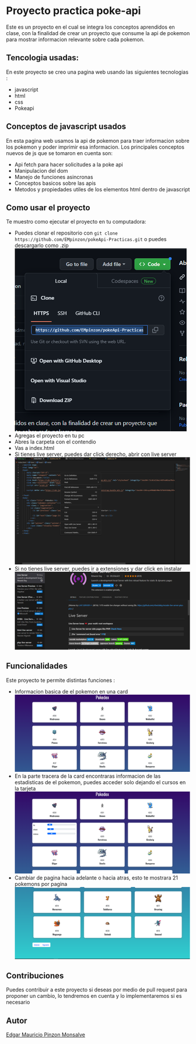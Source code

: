 # Proyecto practica poke-api

Este es un proyecto en el cual se integra los conceptos aprendidos en clase, con la finalidad de crear un proyecto que consume la api de pokemon para mostrar informacion relevante sobre cada pokemon.

## Tencologia usadas: 

En este proyecto se creo una pagina web usando las siguientes tecnologias :
+ javascript
+ html
+ css
+ Pokeapi

## Conceptos de javascript usados

En esta pagina web usamos la api de pokemon para traer informacion sobre los pokemon y poder imprimir esa informacion. Los principales conceptos nuevos de js que se tomaron en cuenta son:

+ Api fetch para hacer solicitudes a la poke api
+ Manipulacion del dom 
+ Manejo de funciones asincronas
+ Conceptos basicos sobre las apis
+ Metodos y propiedades utiles de los elementos html dentro de javascript

## Como usar el proyecto 

Te muestro como ejecutar el proyecto en tu computadora:

+ Puedes clonar el repositorio con `git clone https://github.com/EMpinzon/pokeApi-Practicas.git` o puedes descargarlo como .zip
![descargarZip](assets/downloadZip.png)
+ Agregas el  proyecto en tu pc
+ Abres la carpeta con el contendio
+ Vas a index.html
+ Si tienes live server, puedes dar click derecho, abrir con live server
![abrirLiveServer](assets/openLiveserver.png)
+ Si no tienes live server, puedes ir a extensiones y dar click en instalar
![abrirLiveServer](assets/downloadLiveserver.png)

## Funcionalidades 

Este proyecto te permite distintas funciones :

+ Informacion basica de el pokemon en una card
![infoPokemon](assets/pokemonInfo.png)
+ En la parte tracera de la card encontraras informacion de las estadisticas de el pokemon, puedes acceder solo dejando el cursos en la tarjeta
![statsPokemon](assets/pokemonStats.png)
+ Cambiar de pagina hacia adelante o hacia atras, esto te mostrara 21 pokemons por pagina
![changePage](assets/changePage.png)


## Contribuciones 

Puedes contribuir a este proyecto si deseas por medio de pull request para proponer un cambio, lo tendremos en cuenta y lo implementaremos si es necesario

## Autor 

[Edgar Mauricio Pinzon Monsalve](https://github.com/EMpinzon/pokeApi-Practicas.git)


